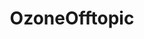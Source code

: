 ---
title: OzoneOfftopic
crosslinks:
- youtubefactsbot
- Columbus
- funny
- dadjokes
- JamesDamore
- progun
- asoiaf
- NSFW411
- nottheonion
- Reds
- help
- NoStupidQuestions
- news
- autourbanbot
- RemindMeBot
- gameofthrones
- sports
- pics
- highqualitygifs
- therewasanattempt
---